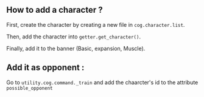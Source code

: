 ## How to add a character ?

First, create the character by creating a new file in `cog.character.list`.

Then, add the character into `getter.get_character()`.

Finally, add it to the banner (Basic, expansion, Muscle).

## Add it as opponent :

Go to `utility.cog.command._train` and add the chaarcter's id to the attribute `possible_opponent`